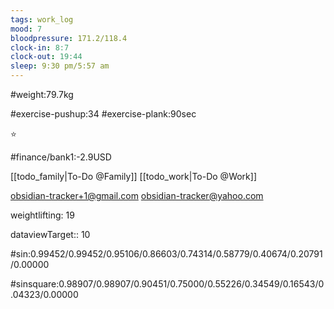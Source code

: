 ```yaml
---
tags: work_log
mood: 7
bloodpressure: 171.2/118.4
clock-in: 8:7
clock-out: 19:44
sleep: 9:30 pm/5:57 am
---
```


#weight:79.7kg

#exercise-pushup:34
#exercise-plank:90sec


⭐

#finance/bank1:-2.9USD

[[todo_family|To-Do @Family]]
[[todo_work|To-Do @Work]]

obsidian-tracker+1@gmail.com
obsidian-tracker@yahoo.com

weightlifting: 19

dataviewTarget:: 10

#sin:0.99452/0.99452/0.95106/0.86603/0.74314/0.58779/0.40674/0.20791/0.00000

#sinsquare:0.98907/0.98907/0.90451/0.75000/0.55226/0.34549/0.16543/0.04323/0.00000

